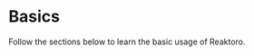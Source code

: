 # Basics

Follow the sections below to learn the basic usage of Reaktoro.

```{tableofcontents}
```
